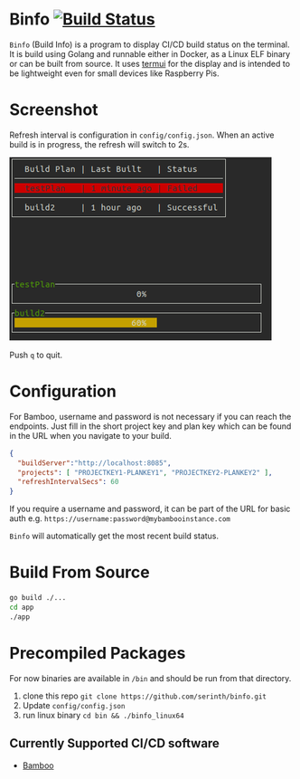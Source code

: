 # Binfo [![Build Status](https://travis-ci.org/serinth/binfo.svg?branch=master)](https://travis-ci.org/serinth/binfo)

`Binfo` (Build Info) is a program to display CI/CD build status on the terminal. It is build using Golang and runnable either in Docker, as a Linux ELF binary or can be built from source. It uses [termui](https://github.com/gizak/termui) for the display and is intended to be lightweight even for small devices like Raspberry Pis.

# Screenshot

Refresh interval is configuration in `config/config.json`. When an active build is in progress, the refresh will switch to 2s.

![screenshot of binfo](./screenshot.png)

Push `q` to quit.

# Configuration

For Bamboo, username and password is not necessary if you can reach the endpoints.
Just fill in the short project key and plan key which can be found in the URL when you navigate to your build.

```json
{
  "buildServer":"http://localhost:8085", 
  "projects": [ "PROJECTKEY1-PLANKEY1", "PROJECTKEY2-PLANKEY2" ],
  "refreshIntervalSecs": 60
}
```

If you require a username and password, it can be part of the URL for basic auth e.g.
`https://username:password@mybambooinstance.com`

`Binfo` will automatically get the most recent build status.

# Build From Source

```bash
go build ./...
cd app
./app
```

# Precompiled Packages

For now binaries are available in `/bin` and should be run from that directory.
1. clone this repo `git clone https://github.com/serinth/binfo.git`
2. Update `config/config.json`
2. run linux binary `cd bin && ./binfo_linux64`


## Currently Supported CI/CD software
- [Bamboo](https://developer.atlassian.com/bamboodev/rest-apis)
